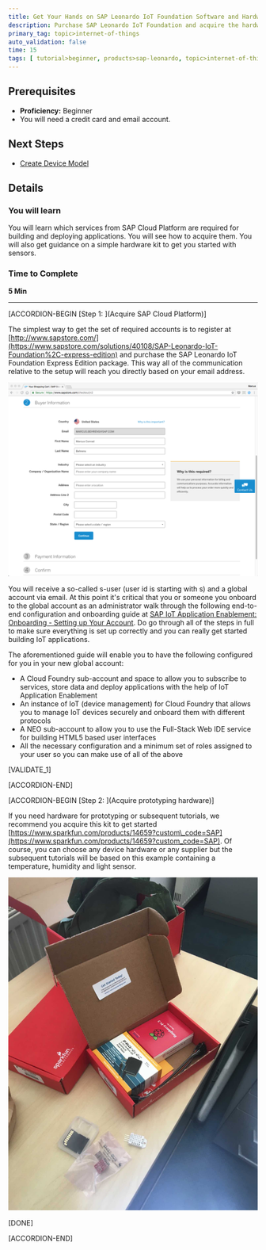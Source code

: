 ```yaml
---
title: Get Your Hands on SAP Leonardo IoT Foundation Software and Hardware
description: Purchase SAP Leonardo IoT Foundation and acquire the hardware necessary to follow subsequent tutorials.
primary_tag: topic>internet-of-things
auto_validation: false
time: 15
tags: [ tutorial>beginner, products>sap-leonardo, topic>internet-of-things, products>sap-iot-application-enablement, products>sap-cloud-platform, products>sap-cloud-platform-internet-of-things ]
---
```


## Prerequisites  
 - **Proficiency:** Beginner
 - You will need a credit card and email account.

## Next Steps
 - [Create Device Model](https://www.sap.com/developer/tutorials/iot-express-2-create-device-model.html)

## Details
### You will learn  
You will learn which services from SAP Cloud Platform are required for building and deploying applications. You will see how to acquire them. You will also get guidance on a simple hardware kit to get you started with sensors.

### Time to Complete
**5 Min**


---

[ACCORDION-BEGIN [Step 1: ](Acquire SAP Cloud Platform)]

The simplest way to get the set of required accounts is to register at [http://www.sapstore.com/](https://www.sapstore.com/solutions/40108/SAP-Leonardo-IoT-Foundation%2C-express-edition) and purchase the SAP Leonardo IoT Foundation Express Edition package. This way all of the communication relative to the setup will reach you directly based on your email address.

![Checkout](shopcheckout.png)

You will receive a so-called s-user (user id is starting with s) and a global account via email. At this point it's critical that you or someone you onboard to the global account as an administrator walk through the following end-to-end configuration and onboarding guide at [SAP IoT Application Enablement: Onboarding - Setting up Your Account](https://help.sap.com/viewer/9dfedbe95cbe4a9f9a5ceddbef7f88e5/latest/en-US/c5b72d23880240dcb4b0d7b9523b065a.html). Do go through all of the steps in full to make sure everything is set up correctly and you can really get started building IoT applications.

The aforementioned guide will enable you to have the following configured for you in your new global account:

- A Cloud Foundry sub-account and space to allow you to subscribe to services, store data and deploy applications with the help of IoT Application Enablement
- An instance of IoT (device management) for Cloud Foundry that allows you to manage IoT devices securely and onboard them with different protocols
- A NEO sub-account to allow you to use the Full-Stack Web IDE service for building HTML5 based user interfaces
- All the necessary configuration and a minimum set of roles assigned to your user so you can make use of all of the above

[VALIDATE_1]

[ACCORDION-END]

[ACCORDION-BEGIN [Step 2: ](Acquire prototyping hardware)]

If you need hardware for prototyping or subsequent tutorials, we recommend you acquire this kit to get started [https://www.sparkfun.com/products/14659?custom\_code=SAP](https://www.sparkfun.com/products/14659?custom_code=SAP). Of course, you can choose any device hardware or any supplier but the subsequent tutorials will be based on this example containing a temperature, humidity and light sensor.

![Hardware Kit](IMG_3333.jpg)

[DONE]

[ACCORDION-END]
